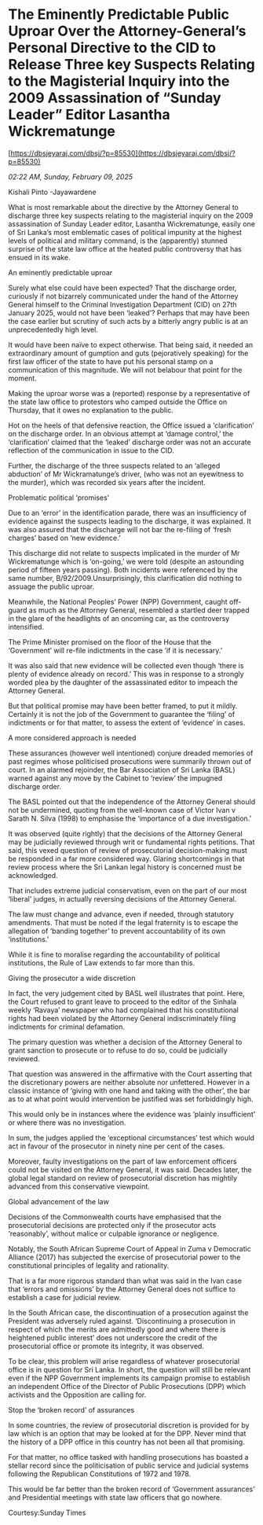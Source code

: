 # The Eminently Predictable  Public Uproar Over the Attorney-General’s Personal Directive to the CID to Release Three  key Suspects Relating to the Magisterial Inquiry into the 2009 Assassination of “Sunday Leader” Editor Lasantha Wickrematunge

[https://dbsjeyaraj.com/dbsj/?p=85530](https://dbsjeyaraj.com/dbsj/?p=85530)

*02:22 AM, Sunday, February 09, 2025*

Kishali Pinto -Jayawardene

What is most remarkable about the directive by the Attorney General to discharge three key suspects relating to the magisterial inquiry on the 2009 assassination of Sunday Leader editor, Lasantha Wickrematunge, easily one of Sri Lanka’s most emblematic cases of political impunity at the highest levels of political and military command, is the (apparently) stunned surprise of the state law office at the heated public controversy that has ensued in its wake.

An eminently predictable uproar

Surely what else could have been expected? That the discharge order, curiously if not bizarrely communicated under the hand of the Attorney General himself to the Criminal Investigation Department (CID) on 27th January 2025, would not have been ‘leaked’? Perhaps that may have been the case earlier but scrutiny of such acts by a bitterly angry public is at an unprecedentedly high level.

It would have been naïve to expect otherwise. That being said, it needed an extraordinary amount of gumption and guts (pejoratively speaking) for the first law officer of the state to have put his personal stamp on a communication of this magnitude. We will not belabour that point for the moment.

Making the uproar worse was a (reported) response by a representative of the state law office to protestors who camped outside the Office on Thursday, that it owes no explanation to the public.

Hot on the heels of that defensive reaction, the Office issued a ‘clarification’ on the discharge order. In an obvious attempt at ‘damage control,’ the ‘clarification’ claimed that the ‘leaked’ discharge order was not an accurate reflection of the communication in issue to the CID.

Further, the discharge of the three suspects related to an ‘alleged abduction’ of Mr Wickramatunge’s driver, (who was not an eyewitness to the murder), which was recorded six years after the incident.

Problematic political ‘promises’

Due to an ‘error’ in the identification parade, there was an insufficiency of evidence against the suspects leading to the discharge, it was explained. It was also assured that the discharge will not bar the re-filing of ‘fresh charges’ based on ‘new evidence.’

This discharge did not relate to suspects implicated in the murder of Mr Wickrematunge which is ‘on-going,’ we were told (despite an astounding period of fifteen years passing). Both incidents were referenced by the same number, B/92/2009.Unsurprisingly, this clarification did nothing to assuage the public uproar.

Meanwhile, the National Peoples’ Power (NPP) Government, caught off-guard as much as the Attorney General, resembled a startled deer trapped in the glare of the headlights of an oncoming car, as the controversy intensified.

The Prime Minister promised on the floor of the House that the ‘Government’ will re-file indictments in the case ‘if it is necessary.’

It was also said that new evidence will be collected even though ‘there is plenty of evidence already on record.’ This was in response to a strongly worded plea by the daughter of the assassinated editor to impeach the Attorney General.

But that political promise may have been better framed, to put it mildly. Certainly it is not the job of the Government to guarantee the ‘filing’ of indictments or for that matter, to assess the extent of ‘evidence’ in cases.

A more considered approach is needed

These assurances (however well intentioned) conjure dreaded memories of past regimes whose politicised prosecutions were summarily thrown out of court. In an alarmed rejoinder, the Bar Association of Sri Lanka (BASL) warned against any move by the Cabinet to ‘review’ the impugned discharge order.

The BASL pointed out that the independence of the Attorney General should not be undermined, quoting from the well-known case of Victor Ivan v Sarath N. Silva (1998) to emphasise the ‘importance of a due investigation.’

It was observed (quite rightly) that the decisions of the Attorney General may be judicially reviewed through writ or fundamental rights petitions. That said, this vexed question of review of prosecutorial decision-making must be responded in a far more considered way. Glaring shortcomings in that review process where the Sri Lankan legal history is concerned must be acknowledged.

That includes extreme judicial conservatism, even on the part of our most ‘liberal’ judges, in actually reversing decisions of the Attorney General.

The law must change and advance, even if needed, through statutory amendments. That must be noted if the legal fraternity is to escape the allegation of ‘banding together’ to prevent accountability of its own ‘institutions.’

While it is fine to moralise regarding the accountability of political institutions, the Rule of Law extends to far more than this.

Giving the prosecutor a wide discretion

In fact, the very judgement cited by BASL well illustrates that point. Here, the Court refused to grant leave to proceed to the editor of the Sinhala weekly ‘Ravaya’ newspaper who had complained that his constitutional rights had been violated by the Attorney General indiscriminately filing indictments for criminal defamation.

The primary question was whether a decision of the Attorney General to grant sanction to prosecute or to refuse to do so, could be judicially reviewed.

That question was answered in the affirmative with the Court asserting that the discretionary powers are neither absolute nor unfettered. However in a classic instance of ‘giving with one hand and taking with the other’, the bar as to at what point would intervention be justified was set forbiddingly high.

This would only be in instances where the evidence was ‘plainly insufficient’ or where there was no investigation.

In sum, the judges applied the ‘exceptional circumstances’ test which would act in favour of the prosecutor in ninety nine per cent of the cases.

Moreover, faulty investigations on the part of law enforcement officers could not be visited on the Attorney General, it was said. Decades later, the global legal standard on review of prosecutorial discretion has mightily advanced from this conservative viewpoint.

Global advancement of the law

Decisions of the Commonwealth courts have emphasised that the prosecutorial decisions are protected only if the prosecutor acts ‘reasonably’, without malice or culpable ignorance or negligence.

Notably, the South African Supreme Court of Appeal in Zuma v Democratic Alliance (2017) has subjected the exercise of prosecutorial power to the constitutional principles of legality and rationality.

That is a far more rigorous standard than what was said in the Ivan case that ‘errors and omissions’ by the Attorney General does not suffice to establish a case for judicial review.

In the South African case, the discontinuation of a prosecution against the President was adversely ruled against. ‘Discontinuing a prosecution in respect of which the merits are admittedly good and where there is heightened public interest’ does not underscore the credit of the prosecutorial office or promote its integrity, it was observed.

To be clear, this problem will arise regardless of whatever prosecutorial office is in question for Sri Lanka. In short, the question will still be relevant even if the NPP Government implements its campaign promise to establish an independent Office of the Director of Public Prosecutions (DPP) which activists and the Opposition are calling for.

Stop the ‘broken record’ of assurances

In some countries, the review of prosecutorial discretion is provided for by law which is an option that may be looked at for the DPP. Never mind that the history of a DPP office in this country has not been all that promising.

For that matter, no office tasked with handling prosecutions has boasted a stellar record since the politicisation of public service and judicial systems following the Republican Constitutions of 1972 and 1978.

This would be far better than the broken record of ‘Government assurances’ and Presidential meetings with state law officers that go nowhere.

Courtesy:Sunday Times

